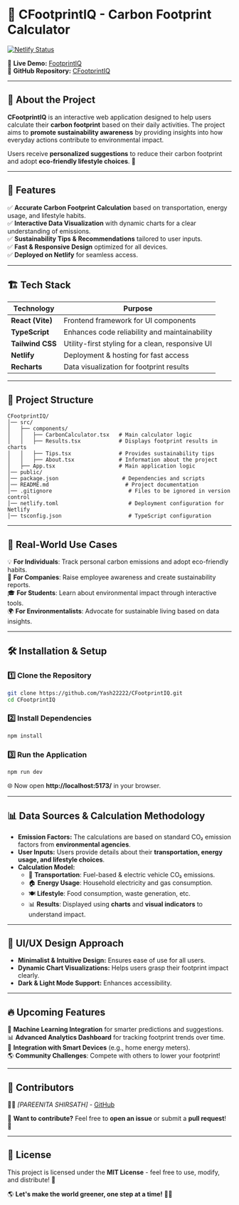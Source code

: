 # 🌿 CFootprintIQ - Carbon Footprint Calculator

[![Netlify Status](https://api.netlify.com/api/v1/badges/YOUR_BADGE_ID/deploy-status)](https://footprintiq.netlify.app/)

🔗 **Live Demo:** [FootprintIQ](https://footprintiq.netlify.app/)  
🔗 **GitHub Repository:** [CFootprintIQ](https://github.com/Yash22222/CFootprintIQ)

---

## 📌 About the Project

**CFootprintIQ** is an interactive web application designed to help users calculate their **carbon footprint** based on their daily activities. The project aims to **promote sustainability awareness** by providing insights into how everyday actions contribute to environmental impact.  

Users receive **personalized suggestions** to reduce their carbon footprint and adopt **eco-friendly lifestyle choices**. 🌱  

---

## 🚀 Features

✅ **Accurate Carbon Footprint Calculation** based on transportation, energy usage, and lifestyle habits.  
✅ **Interactive Data Visualization** with dynamic charts for a clear understanding of emissions.  
✅ **Sustainability Tips & Recommendations** tailored to user inputs.  
✅ **Fast & Responsive Design** optimized for all devices.  
✅ **Deployed on Netlify** for seamless access.  

---

## 🏗 Tech Stack

| Technology       | Purpose |
|-----------------|---------|
| **React (Vite)** | Frontend framework for UI components |
| **TypeScript**  | Enhances code reliability and maintainability |
| **Tailwind CSS** | Utility-first styling for a clean, responsive UI |
| **Netlify** | Deployment & hosting for fast access |
| **Recharts** | Data visualization for footprint results |

---

## 📂 Project Structure

```
CFootprintIQ/
│── src/
│   ├── components/
│   │   ├── CarbonCalculator.tsx   # Main calculator logic  
│   │   ├── Results.tsx            # Displays footprint results in charts  
│   │   ├── Tips.tsx               # Provides sustainability tips  
│   │   ├── About.tsx              # Information about the project  
│   ├── App.tsx                    # Main application logic  
│── public/
│── package.json                    # Dependencies and scripts  
│── README.md                        # Project documentation  
│── .gitignore                        # Files to be ignored in version control  
│── netlify.toml                      # Deployment configuration for Netlify  
│── tsconfig.json                     # TypeScript configuration   
```

---

## 📌 Real-World Use Cases

💡 **For Individuals**: Track personal carbon emissions and adopt eco-friendly habits.  
🏢 **For Companies**: Raise employee awareness and create sustainability reports.  
🎓 **For Students**: Learn about environmental impact through interactive tools.  
🌍 **For Environmentalists**: Advocate for sustainable living based on data insights.  

---

## 🛠 Installation & Setup

### 1️⃣ Clone the Repository
```bash
git clone https://github.com/Yash22222/CFootprintIQ.git
cd CFootprintIQ
```

### 2️⃣ Install Dependencies
```bash
npm install
```

### 3️⃣ Run the Application
```bash
npm run dev
```

🌐 Now open **http://localhost:5173/** in your browser.

---

## 📊 Data Sources & Calculation Methodology

- **Emission Factors:** The calculations are based on standard CO₂ emission factors from **environmental agencies**.  
- **User Inputs:** Users provide details about their **transportation, energy usage, and lifestyle choices**.  
- **Calculation Model:**  
  - 🚗 **Transportation**: Fuel-based & electric vehicle CO₂ emissions.  
  - 🏠 **Energy Usage**: Household electricity and gas consumption.  
  - 🍽️ **Lifestyle**: Food consumption, waste generation, etc.  
  - 📊 **Results**: Displayed using **charts** and **visual indicators** to understand impact.  

---

## 🎨 UI/UX Design Approach

- **Minimalist & Intuitive Design:** Ensures ease of use for all users.  
- **Dynamic Chart Visualizations:** Helps users grasp their footprint impact clearly.  
- **Dark & Light Mode Support:** Enhances accessibility.  

---

## 🔥 Upcoming Features

🚀 **Machine Learning Integration** for smarter predictions and suggestions.  
📊 **Advanced Analytics Dashboard** for tracking footprint trends over time.  
🔗 **Integration with Smart Devices** (e.g., home energy meters).  
🌎 **Community Challenges**: Compete with others to lower your footprint!  

---

## 🤝 Contributors

👨‍💻 *[PAREENITA SHIRSATH]* - [GitHub](https://github.com/PareenitaShirsath)  

🚀 **Want to contribute?** Feel free to **open an issue** or submit a **pull request**! 🙌

---

## 📜 License

This project is licensed under the **MIT License** - feel free to use, modify, and distribute! 🎉  

🌎 **Let's make the world greener, one step at a time!** 🌿✨
